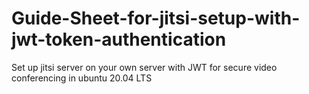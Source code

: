 # Guide-Sheet-for-jitsi-setup-with-jwt-token-authentication
Set up jitsi server on your own server with JWT for secure video conferencing in ubuntu 20.04 LTS
